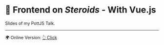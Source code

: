 # 💉 Frontend on *Steroids* - **With Vue.js**

Slides of my PottJS Talk.

---

🌍 Online Version: [👆 Click](https://speakerdeck.com/apertureless/frontend-on-steroids-with-vue-dot-js)